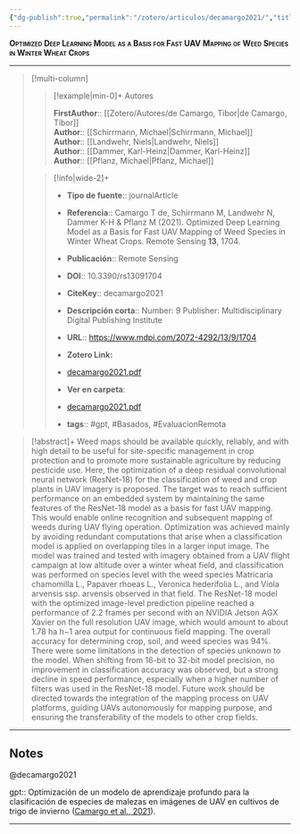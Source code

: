 ```yaml
---
{"dg-publish":true,"permalink":"/zotero/articulos/decamargo2021/","title":"Optimized Deep Learning Model as a Basis for Fast UAV Mapping of Weed Species in Winter Wheat Crops","tags":["#zotero"]}
---
```



<span style="font-variant:small-caps; font-weight: bold;">Optimized Deep Learning Model as a Basis for Fast UAV Mapping of Weed Species in Winter Wheat Crops</span>

---


> [!multi-column]
>
>> [!example|min-0]+ Autores
>> 
>> **FirstAuthor**:: [[Zotero/Autores/de Camargo, Tibor\|de Camargo, Tibor]]  
>> **Author**:: [[Schirrmann, Michael\|Schirrmann, Michael]]  
>> **Author**:: [[Landwehr, Niels\|Landwehr, Niels]]  
>> **Author**:: [[Dammer, Karl-Heinz\|Dammer, Karl-Heinz]]  
>> **Author**:: [[Pflanz, Michael\|Pflanz, Michael]]  
 >
>
>> [!info|wide-2]+
>>
>> - **Tipo de fuente**:: journalArticle
>> - **Referencia**:: Camargo T de, Schirrmann M, Landwehr N, Dammer K-H & Pflanz M (2021). Optimized Deep Learning Model as a Basis for Fast UAV Mapping of Weed Species in Winter Wheat Crops. Remote Sensing **13**, 1704.
>> - **Publicación**:: Remote Sensing
>> - **DOI**:: 10.3390/rs13091704
>> - **CiteKey**:: decamargo2021
>> - **Descripción corta**:: Number: 9
Publisher: Multidisciplinary Digital Publishing Institute
>> - **URL**:: https://www.mdpi.com/2072-4292/13/9/1704
>> - **Zotero Link:** 
>> - [decamargo2021.pdf](zotero://select/library/items/TBUFMQ38)
>>
>> - **Ver en carpeta**: 
>> - [decamargo2021.pdf](file://J:\OneDrive\Articulos\decamargo2021.pdf)
>> - **tags**:: #gpt, #Basados, #EvaluacionRemota



> [!abstract]+ 
>Weed maps should be available quickly, reliably, and with high detail to be useful for site-specific management in crop protection and to promote more sustainable agriculture by reducing pesticide use. Here, the optimization of a deep residual convolutional neural network (ResNet-18) for the classification of weed and crop plants in UAV imagery is proposed. The target was to reach sufficient performance on an embedded system by maintaining the same features of the ResNet-18 model as a basis for fast UAV mapping. This would enable online recognition and subsequent mapping of weeds during UAV flying operation. Optimization was achieved mainly by avoiding redundant computations that arise when a classification model is applied on overlapping tiles in a larger input image. The model was trained and tested with imagery obtained from a UAV flight campaign at low altitude over a winter wheat field, and classification was performed on species level with the weed species Matricaria chamomilla L., Papaver rhoeas L., Veronica hederifolia L., and Viola arvensis ssp. arvensis observed in that field. The ResNet-18 model with the optimized image-level prediction pipeline reached a performance of 2.2 frames per second with an NVIDIA Jetson AGX Xavier on the full resolution UAV image, which would amount to about 1.78 ha h−1 area output for continuous field mapping. The overall accuracy for determining crop, soil, and weed species was 94%. There were some limitations in the detection of species unknown to the model. When shifting from 16-bit to 32-bit model precision, no improvement in classification accuracy was observed, but a strong decline in speed performance, especially when a higher number of filters was used in the ResNet-18 model. Future work should be directed towards the integration of the mapping process on UAV platforms, guiding UAVs autonomously for mapping purpose, and ensuring the transferability of the models to other crop fields.


--- 

## Notes

@decamargo2021

gpt:: Optimización de un modelo de aprendizaje profundo para la clasificación de especies de malezas en imágenes de UAV en cultivos de trigo de invierno ([Camargo et al., 2021](zotero://select/library/items/DSSLXG7V)).






---







